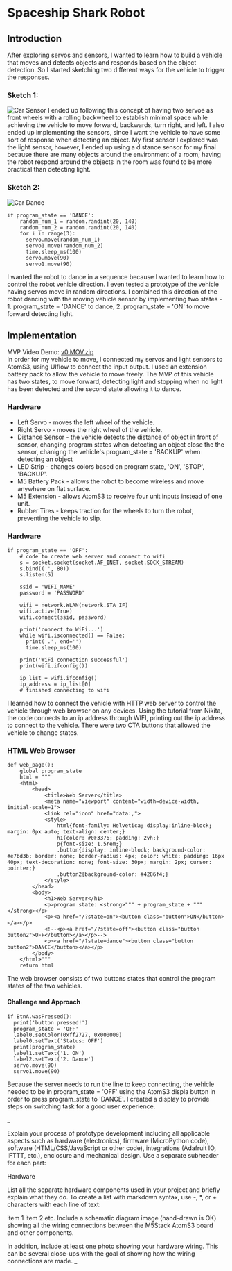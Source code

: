 # Spaceship Shark Robot

## Introduction
After exploring servos and sensors, I wanted to learn how to build a vehicle that moves and detects objects and responds based on the object detection.
So I started sketching two different ways for the vehicle to trigger the responses.

### Sketch 1: 
![Car Sensor](https://github.com/1andreh/-SP24-IXD256-AndrewHuang/assets/158603689/6a924351-e02c-40b5-8df2-89248edfedfb)
I ended up following this concept of having two servoe as front wheels with a rolling backwheel to establish minimal space while achieving the vehicle to move forward, backwards, turn right, and left. I also ended up implementing the sensors, since I want the vehicle to have some sort of response when detecting an object. My first sensor I explored was the light sensor, however, I ended up using a distance sensor for my final because there are many objects around the environment of a room; having the robot respond around the objects in the room was found to be more practical than detecting light.

### Sketch 2: 
![Car Dance](https://github.com/1andreh/-SP24-IXD256-AndrewHuang/assets/158603689/7ce1c037-4a1d-41da-a4b7-354855bf3f4f)
```
if program_state == 'DANCE':
    random_num_1 = random.randint(20, 140)
    random_num_2 = random.randint(20, 140)
    for i in range(3):
      servo.move(random_num_1)
      servo1.move(random_num_2)
      time.sleep_ms(100)
      servo.move(90)
      servo1.move(90)
```
I wanted the robot to dance in a sequence because I wanted to learn how to control the robot vehicle direction. I even tested a prototype of the vehicle having servos move in random directions. I combined this direction of the robot dancing with the moving vehicle sensor by implementing two states - 1. program_state = 'DANCE' to dance, 2. program_state = 'ON' to move forward detecting light.

## Implementation
MVP Video Demo: [v0.MOV.zip](https://github.com/1andreh/-SP24-IXD256-AndrewHuang/files/15048859/v0.MOV.zip)  
In order for my vehicle to move, I connected my servos and light sensors to AtomS3, using UIflow to connect the input output. I used an extension battery pack to allow the vehicle to move freely. The MVP of this vehicle has two states, to move forward, detecting light and stopping when no light has been detected and the second state allowing it to dance.

### Hardware
* Left Servo - moves the left wheel of the vehicle.
* Right Servo - moves the right wheel of the vehicle.
* Distance Sensor - the vehicle detects the distance of object in front of sensor, changing program states when detecting an                        object close the the sensor, chanigng the vehicle's program_state = 'BACKUP' when detecting an object 
* LED Strip - changes colors based on program state, 'ON', 'STOP', 'BACKUP'.
* M5 Battery Pack - allows the robot to become wireless and move anywhere on flat surface.
* M5 Extension - allows AtomS3 to receive four unit inputs instead of one unit.
* Rubber Tires - keeps traction for the wheels to turn the robot, preventing the vehicle to slip.

### Hardware

```
if program_state == 'OFF':
    # code to create web server and connect to wifi
    s = socket.socket(socket.AF_INET, socket.SOCK_STREAM)
    s.bind(('', 80))
    s.listen(5)

    ssid = 'WIFI_NAME'
    password = 'PASSWORD'

    wifi = network.WLAN(network.STA_IF)
    wifi.active(True)
    wifi.connect(ssid, password)

    print('connect to WiFi...')
    while wifi.isconnected() == False:
      print('.', end='')
      time.sleep_ms(100)

    print('WiFi connection successful')
    print(wifi.ifconfig())
    
    ip_list = wifi.ifconfig()
    ip_address = ip_list[0]
    # finished connecting to wifi
```
I learned how to connect the vehicle with HTTP web server to control the vehicle through web browser on any devices. Using the tutorial from Nikita, the code connects to an ip address through WIFI, printing out the ip address to connect to the vehicle. There were two CTA buttons that allowed the vehicle to change states. 

### HTML Web Browser
```
def web_page():
    global program_state
    html = """
    <html>
        <head>
            <title>Web Server</title>
            <meta name="viewport" content="width=device-width, initial-scale=1">
            <link rel="icon" href="data:,">
            <style>
                html{font-family: Helvetica; display:inline-block; margin: 0px auto; text-align: center;}
                h1{color: #0F3376; padding: 2vh;}
                p{font-size: 1.5rem;}
                .button{display: inline-block; background-color: #e7bd3b; border: none; border-radius: 4px; color: white; padding: 16px 40px; text-decoration: none; font-size: 30px; margin: 2px; cursor: pointer;}
                .button2{background-color: #4286f4;}
            </style>
        </head>
        <body>
            <h1>Web Server</h1> 
            <p>program state: <strong>""" + program_state + """</strong></p>
            <p><a href="/?state=on"><button class="button">ON</button></a></p>
            <!--<p><a href="/?state=off"><button class="button button2">OFF</button></a></p>-->
            <p><a href="/?state=dance"><button class="button button2">DANCE</button></a></p>
        </body>
    </html>"""
    return html
```
The web browser consists of two buttons states that control the program states of the two vehicles.

#### Challenge and Approach
```
if BtnA.wasPressed():
  print('button pressed!')
  program_state = 'OFF'
  label0.setColor(0xff2727, 0x000000)
  label0.setText('Status: OFF')
  print(program_state)
  label1.setText('1. ON')
  label2.setText('2. Dance')
  servo.move(90)
  servo1.move(90)
```
Because the server needs to run the line to keep connecting, the vehicle needed to be in program_state = 'OFF' using the AtomS3 displa button in order to press program_state to 'DANCE'. I created a display to provide steps on switching task for a good user experience.



_

Explain your process of prototype development including all applicable aspects such as hardware (electronics), firmware (MicroPython code), software (HTML/CSS/JavaScript or other code), integrations (Adafruit IO, IFTTT, etc.), enclosure and mechanical design. Use a separate subheader for each part:

Hardware

List all the separate hardware components used in your project and briefly explain what they do. To create a list with markdown syntax, use -, *, or + characters with each line of text:

item 1
item 2
etc.
Include a schematic diagram image (hand-drawn is OK) showing all the wiring connections between the M5Stack AtomS3 board and other components.

In addition, include at least one photo showing your hardware wiring. This can be several close-ups with the goal of showing how the wiring connections are made.
_

